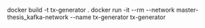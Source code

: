 docker build -t tx-generator .
docker run -it --rm --network master-thesis_kafka-network --name tx-generator tx-generator